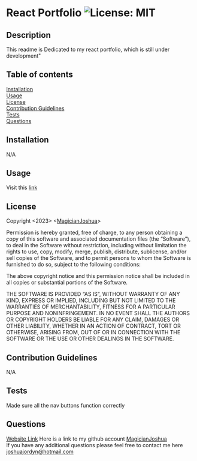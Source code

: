 # React Portfolio ![License: MIT](https://img.shields.io/badge/License-MIT-blue.svg)

## Description <br>

This readme is Dedicated to my react portfolio, which is still under development" <br>

## Table of contents <br>

[Installation](#installation-) <br>
[Usage](#usage-) <br>
[License](#license-) <br>
[Contribution Guidelines](#Contribution-Guidelines-) <br>
[Tests](#tests-)<br>
[Questions](#questions-) <br>

## Installation <br>

N/A

## Usage <br>

Visit this [link](https://main--comfy-salmiakki-6ffc7c.netlify.app/) <br>

## License <br>

Copyright <2023> <[MagicianJoshua](https://github.com/MagicianJoshua)> <br>

Permission is hereby granted, free of charge, to any person obtaining a copy
of this software and associated documentation files (the “Software”),
to deal in the Software without restriction, including without limitation the
rights to use, copy, modify, merge, publish, distribute, sublicense, and/or sell
copies of the Software, and to permit persons to whom the Software is furnished to
do so, subject to the following conditions:

The above copyright notice and this permission notice shall be included in all copies or substantial
portions of the Software.

THE SOFTWARE IS PROVIDED “AS IS”, WITHOUT WARRANTY OF ANY KIND,
EXPRESS OR IMPLIED, INCLUDING BUT NOT LIMITED TO THE WARRANTIES OF MERCHANTABILITY,
FITNESS FOR A PARTICULAR PURPOSE AND NONINFRINGEMENT. IN NO EVENT SHALL THE AUTHORS OR COPYRIGHT HOLDERS
BE LIABLE FOR ANY CLAIM, DAMAGES OR OTHER LIABILITY, WHETHER IN AN ACTION OF CONTRACT, TORT
OR OTHERWISE, ARISING FROM, OUT OF OR IN CONNECTION WITH THE SOFTWARE OR THE USE OR OTHER DEALINGS IN THE SOFTWARE. <br>

## Contribution Guidelines <br>

N/A <br>

## Tests <br>

Made sure all the nav buttons function correctly

## Questions <br>

[Website Link](https://main--comfy-salmiakki-6ffc7c.netlify.app/)
Here is a link to my github account [MagicianJoshua](https://github.com/MagicianJoshua) <br>
If you have any additional questions please feel free to contact me here joshuajordyn@hotmail.com
